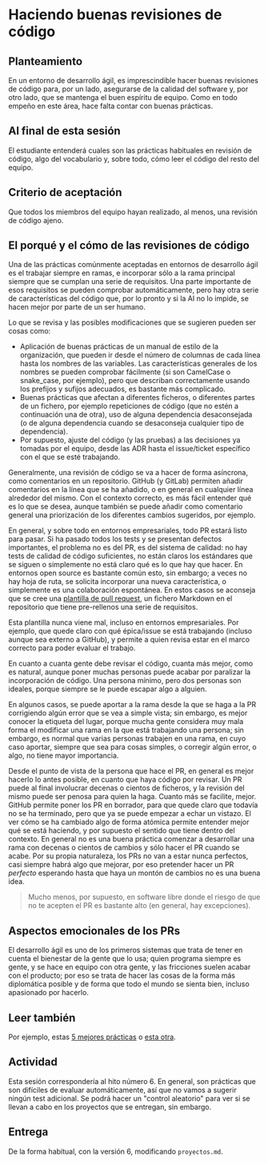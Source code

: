 # Haciendo buenas revisiones de código


## Planteamiento

En un entorno de desarrollo ágil, es imprescindible hacer buenas revisiones de
código para, por un lado, asegurarse de la calidad del software y, por otro
lado, que se mantenga el buen espíritu de equipo. Como en todo empeño en este
área, hace falta contar con buenas prácticas.

## Al final de esta sesión

El estudiante entenderá cuales son las prácticas habituales en revisión de
código, algo del vocabulario y, sobre todo, cómo leer el código del resto del
equipo.


## Criterio de aceptación

Que todos los miembros del equipo hayan realizado, al menos, una revisión de
código ajeno.

## El porqué y el cómo de las revisiones de código

Una de las prácticas comúnmente aceptadas en entornos de desarrollo ágil es el
trabajar siempre en ramas, e incorporar sólo a la rama principal siempre que se
cumplan una serie de requisitos. Una parte importante de esos requisitos se
pueden comprobar automáticamente, pero hay otra serie de características del
código que, por lo pronto y si la AI no lo impide, se hacen mejor por parte de
un ser humano.

Lo que se revisa y las posibles modificaciones que se sugieren pueden ser cosas
como:
* Aplicación de buenas prácticas de un manual de estilo de la organización, que
  pueden ir desde el número de columnas de cada línea hasta los nombres de las
  variables. Las características generales de los nombres se pueden comprobar
  fácilmente (si son CamelCase o snake_case, por ejemplo), pero que describan
  correctamente usando los prefijos y sufijos adecuados, es bastante más
  complicado.
* Buenas prácticas que afectan a diferentes ficheros, o diferentes partes de un
  fichero, por ejemplo repeticiones de código (que no estén a continuación una
  de otra), uso de alguna dependencia desaconsejada (o de alguna dependencia
  cuando se desaconseja cualquier tipo de dependencia).
* Por supuesto, ajuste del código (y las pruebas) a las decisiones ya tomadas
  por el equipo, desde las ADR hasta el issue/ticket específico con el que se
  esté trabajando.

Generalmente, una revisión de código se va a hacer de forma asíncrona, como
  comentarios en un repositorio. GitHub (y GitLab) permiten añadir comentarios
  en la línea que se ha añadido, o en general en cualquier línea alrededor del
  mismo. Con el contexto correcto, es más fácil entender qué es lo que se desea,
  aunque también se puede añadir como comentario general una priorización de los
  diferentes cambios sugeridos, por ejemplo.

En general, y sobre todo en entornos empresariales, todo PR estará listo para
pasar. Si ha pasado todos los tests y se presentan defectos importantes, el
problema no es del PR, es del sistema de calidad: no hay tests de calidad de
código suficientes, no están claros los estándares que se siguen o simplemente
no está claro qué es lo que hay que hacer. En entornos open source es bastante
común esto, sin embargo; a veces no hay hoja de ruta, se solicita incorporar una
nueva característica, o simplemente es una colaboración espontánea. En estos
casos se aconseja que se cree una [plantilla de pull
request](https://docs.github.com/es/communities/using-templates-to-encourage-useful-issues-and-pull-requests/creating-a-pull-request-template-for-your-repository),
un fichero Markdown en el repositorio que tiene pre-rellenos una serie de
requisitos.

Esta plantilla nunca viene mal, incluso en entornos empresariales. Por ejemplo,
que quede claro con qué épica/issue se está trabajando (incluso aunque sea
externo a GitHub), y permite a quien revisa estar en el marco correcto para
poder evaluar el trabajo.

En cuanto a cuanta gente debe revisar el código, cuanta más mejor, como es
natural, aunque poner muchas personas puede acabar por paralizar la
incorporación de código. Una persona mínimo, pero dos personas son ideales,
porque siempre se le puede escapar algo a alguien.

En algunos casos, se puede aportar a la rama desde la que se haga a la PR
corrigiendo algún error que se vea a simple vista; sin embargo, es mejor conocer
la etiqueta del lugar, porque mucha gente considera muy mala forma el modificar
una rama en la que está trabajando una persona; sin embargo, es normal que
varias personas trabajen en una rama, en cuyo caso aportar, siempre que sea para
cosas simples, o corregir algún error, o algo, no tiene mayor importancia.

Desde el punto de vista de la persona que hace el PR, en general es mejor
hacerlo lo antes posible, en cuanto que haya código por revisar. Un PR puede al
final involucrar decenas o cientos de ficheros, y la revisión del mismo puede
ser penosa para quien la haga. Cuanto más se facilite, mejor. GitHub permite
poner los PR en borrador, para que quede claro que todavía no se ha terminado,
pero que ya se puede empezar a echar un vistazo. El ver cómo se ha cambiado algo
de forma atómica permite entender mejor qué se está haciendo, y por supuesto el
sentido que tiene dentro del contexto. En general no es una buena práctica
comenzar a desarrollar una rama con decenas o cientos de cambios y sólo hacer el
PR cuando se acabe. Por su propia naturaleza, los PRs no van a estar nunca
perfectos, casi siempre habrá algo que mejorar, por eso pretender hacer un PR
*perfecto* esperando hasta que haya un montón de cambios no es una buena idea.

> Mucho menos, por supuesto, en software libre donde el riesgo de que no te
> acepten el PR es bastante alto (en general, hay excepciones).

## Aspectos emocionales de los PRs

El desarrollo ágil es uno de los primeros sistemas que trata de tener en cuenta
el bienestar de la gente que lo usa; quien programa siempre es gente, y se hace
en equipo con otra gente, y las fricciones suelen acabar con el producto; por
eso se trata de hacer las cosas de la forma más diplomática posible y de forma
que todo el mundo se sienta bien, incluso apasionado por hacerlo.

## Leer también


Por ejemplo, estas [5 mejores
prácticas](https://tsh.io/blog/code-review-best-practices/) o [esta
otra](https://hamidmosalla.com/2020/11/11/code-review-best-practices-a-short-guide/).


## Actividad

Esta sesión correspondería al hito número 6. En general, son prácticas que son
difíciles de evaluar automáticamente, así que no vamos a sugerir ningún test
adicional. Se podrá hacer un "control aleatorio" para ver si se llevan a cabo en
los proyectos que se entregan, sin embargo.


## Entrega

De la forma habitual, con la versión 6, modificando `proyectos.md`.


